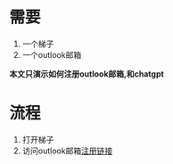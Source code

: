 # 需要
1. 一个梯子
2. 一个outlook邮箱

**本文只演示如何注册outlook邮箱,和chatgpt**
# 流程
1. 打开梯子
2. 访问outlook邮箱[注册链接](https://go.microsoft.com/fwlink/p/?linkid=2125440&clcid=0x804&culture=zh-cn&country=cn)
